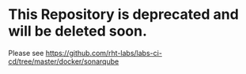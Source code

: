 # This Repository is deprecated and will be deleted soon.

Please see https://github.com/rht-labs/labs-ci-cd/tree/master/docker/sonarqube

